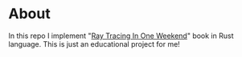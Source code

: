 # About

In this repo I implement "[Ray Tracing In One Weekend](https://raytracing.github.io/)" book in Rust language. This is just an educational project for me!
